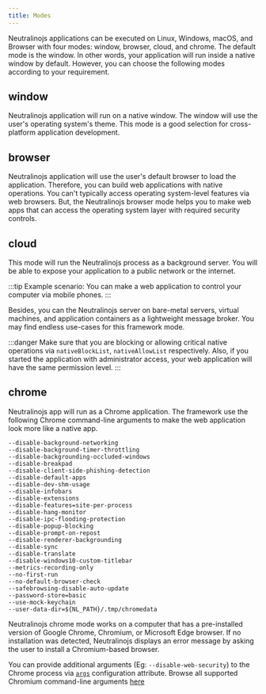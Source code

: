 ```yaml
---
title: Modes
---
```

Neutralinojs applications can be executed on Linux, Windows, macOS, and Browser with four modes: window, browser,
 cloud, and chrome. The default mode is the window. In other words, your application will run inside a native window by default.
However, you can choose the following modes according to your requirement.

## window
Neutralinojs application will run on a native window. The window will use the user's operating system's theme.
This mode is a good selection for cross-platform application development.

## browser
Neutralinojs application will use the user's default browser to load the application.
Therefore, you can build web applications with native operations. You can't typically access operating
system-level features via web browsers. But, the Neutralinojs browser mode helps you to make web apps that can
access the operating system layer with required security controls.

## cloud
This mode will run the Neutralinojs process as a background server.
You will be able to expose your application to a public network or the internet.

:::tip
Example scenario: You can make a web application to control your computer via mobile phones.
:::

Besides, you can the Neutralinojs server on bare-metal servers, virtual machines, and application containers as a
lightweight message broker. You may find endless use-cases for this framework mode.

:::danger
Make sure that you are blocking or allowing critical native operations via
`nativeBlockList`, `nativeAllowList` respectively. Also, if you started the application with administrator
access, your web application will have the same permission level.
:::

## chrome
Neutralinojs app will run as a Chrome application. The framework use the following Chrome command-line
arguments to make the web application look more like a native app.

```
--disable-background-networking
--disable-background-timer-throttling
--disable-backgrounding-occluded-windows
--disable-breakpad
--disable-client-side-phishing-detection
--disable-default-apps
--disable-dev-shm-usage
--disable-infobars
--disable-extensions
--disable-features=site-per-process
--disable-hang-monitor
--disable-ipc-flooding-protection
--disable-popup-blocking
--disable-prompt-on-repost
--disable-renderer-backgrounding
--disable-sync
--disable-translate
--disable-windows10-custom-titlebar
--metrics-recording-only
--no-first-run
--no-default-browser-check
--safebrowsing-disable-auto-update
--password-store=basic
--use-mock-keychain
--user-data-dir=${NL_PATH}/.tmp/chromedata
```
Neutralinojs chrome mode works on a computer that has a pre-installed version of Google Chrome, Chromium, or Microsoft Edge
browser. If no installation was detected, Neutralinojs displays an error message by asking the user to install
a Chromium-based browser.

You can provide additional arguments (Eg: `--disable-web-security`) to the Chrome process via [`args`](./neutralino.config.json#modeschromeargs-string)
 configuration attribute. Browse all supported Chromium command-line arguments [here](https://peter.sh/experiments/chromium-command-line-switches/)
